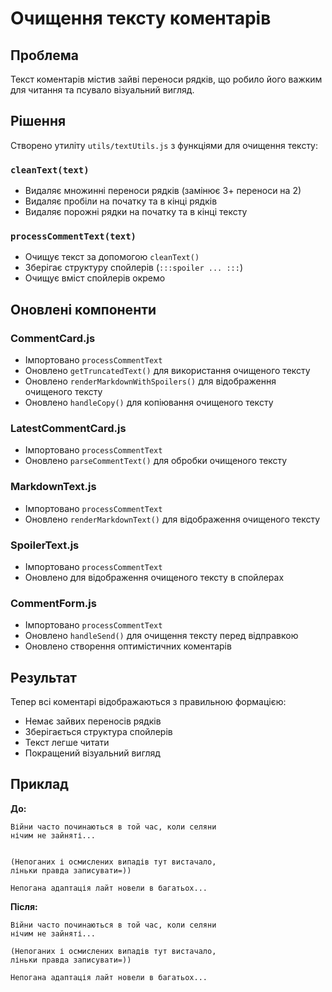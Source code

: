 # Очищення тексту коментарів

## Проблема
Текст коментарів містив зайві переноси рядків, що робило його важким для читання та псувало візуальний вигляд.

## Рішення
Створено утиліту `utils/textUtils.js` з функціями для очищення тексту:

### `cleanText(text)`
- Видаляє множинні переноси рядків (замінює 3+ переноси на 2)
- Видаляє пробіли на початку та в кінці рядків
- Видаляє порожні рядки на початку та в кінці тексту

### `processCommentText(text)`
- Очищує текст за допомогою `cleanText()`
- Зберігає структуру спойлерів (`:::spoiler ... :::`)
- Очищує вміст спойлерів окремо

## Оновлені компоненти

### CommentCard.js
- Імпортовано `processCommentText`
- Оновлено `getTruncatedText()` для використання очищеного тексту
- Оновлено `renderMarkdownWithSpoilers()` для відображення очищеного тексту
- Оновлено `handleCopy()` для копіювання очищеного тексту

### LatestCommentCard.js
- Імпортовано `processCommentText`
- Оновлено `parseCommentText()` для обробки очищеного тексту

### MarkdownText.js
- Імпортовано `processCommentText`
- Оновлено `renderMarkdownText()` для відображення очищеного тексту

### SpoilerText.js
- Імпортовано `processCommentText`
- Оновлено для відображення очищеного тексту в спойлерах

### CommentForm.js
- Імпортовано `processCommentText`
- Оновлено `handleSend()` для очищення тексту перед відправкою
- Оновлено створення оптимістичних коментарів

## Результат
Тепер всі коментарі відображаються з правильною формацією:
- Немає зайвих переносів рядків
- Зберігається структура спойлерів
- Текст легше читати
- Покращений візуальний вигляд

## Приклад
**До:**
```
Війни часто починаються в той час, коли селяни
нічим не зайняті...


(Непоганих і осмислених випадів тут вистачало,
ліньки правда записувати=))

Непогана адаптація лайт новели в багатьох...
```

**Після:**
```
Війни часто починаються в той час, коли селяни
нічим не зайняті...

(Непоганих і осмислених випадів тут вистачало,
ліньки правда записувати=))

Непогана адаптація лайт новели в багатьох...
```

